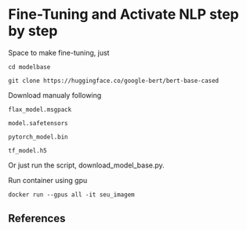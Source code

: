 # Fine-Tuning and Activate NLP step by step
Space to make fine-tuning, just

    cd modelbase

    git clone https://huggingface.co/google-bert/bert-base-cased

Download manualy following

    flax_model.msgpack

    model.safetensors

    pytorch_model.bin

    tf_model.h5

Or just run the script, download_model_base.py.

Run container using gpu

    docker run --gpus all -it seu_imagem

## References
